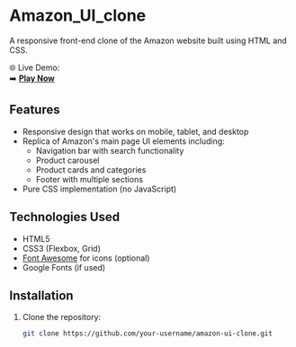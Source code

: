 # Amazon_UI_clone

A responsive front-end clone of the Amazon website built using HTML and CSS.

🌐 Live Demo:  
➡️ **[Play Now](  https://shivam00018.github.io/Amazon_UI_clone/)**  


## Features

- Responsive design that works on mobile, tablet, and desktop
- Replica of Amazon's main page UI elements including:
  - Navigation bar with search functionality
  - Product carousel
  - Product cards and categories
  - Footer with multiple sections
- Pure CSS implementation (no JavaScript)

## Technologies Used

- HTML5
- CSS3 (Flexbox, Grid)
- [Font Awesome](https://fontawesome.com) for icons (optional)
- Google Fonts (if used)

## Installation

1. Clone the repository:
   ```bash
   git clone https://github.com/your-username/amazon-ui-clone.git
